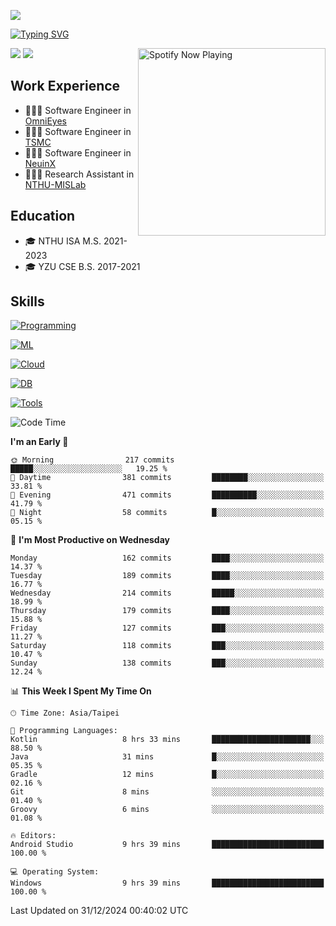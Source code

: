 ![](https://komarev.com/ghpvc/?username=peter0512lee&color=ff69b4)

[![Typing SVG](https://readme-typing-svg.herokuapp.com?color=F742BA&size=20&lines=Hi!+I'm+JYL)](https://git.io/typing-svg)

[<img src="https://spotify-now-playing.peter0512lee.vercel.app/api/spotify-playing" alt="Spotify Now Playing" width="300" align="right" />](https://open.spotify.com/user/21iyoswqgnkoe7peuesmqnhgy)

![](https://leetcard.jacoblin.cool/peter0512lee?theme=dark)
![](https://github-readme-activity-graph.vercel.app/graph?username=peter0512lee&theme=github)

## Work Experience
- 🧑🏻‍💻 Software Engineer in [OmniEyes](https://www.theomnieyes.com/)
- 🧑🏻‍💻 Software Engineer in [TSMC](https://www.tsmc.com/)
- 🧑🏻‍💻 Software Engineer in [NeuinX](https://neuinx.com/)
- 🧑🏻‍💻 Research Assistant in [NTHU-MISLab](https://mislab.cs.nthu.edu.tw/)

## Education
- 🎓 NTHU ISA M.S. 2021-2023
- 🎓 YZU CSE B.S. 2017-2021

## Skills
[![Programming](https://skillicons.dev/icons?i=cpp,py,kotlin)](https://skillicons.dev)

[![ML](https://skillicons.dev/icons?i=pytorch,opencv,sklearn)](https://skillicons.dev)

<!-- [![Web](https://skillicons.dev/icons?i=html,css,react,tailwind,nodejs,vite)](https://skillicons.dev) -->

[![Cloud](https://skillicons.dev/icons?i=aws,azure,docker,k8s)](https://skillicons.dev)

[![DB](https://skillicons.dev/icons?i=postgresql,firebase,sqlite,mongodb)](https://skillicons.dev)

[![Tools](https://skillicons.dev/icons?i=git,github,githubactions,vscode,postman,anaconda,androidstudio)](https://skillicons.dev)

<!--
<table><tr><td valign="top" width="50%">

<img src="https://github-readme-stats-sigma-five.vercel.app/api?username=peter0512lee&hide_border=true&show_icons=true&locale=en&layout=compact&theme=dracula" align="left" style="width: 100%" />

</td><td valign="top" width="50%">

<img src="https://github-readme-stats-sigma-five.vercel.app/api/top-langs?username=peter0512lee&hide_border=true&show_icons=true&locale=en&layout=compact&theme=dracula" align="left" style="width: 100%" />

</td></tr></table>  
-->

<!--START_SECTION:waka-->
![Code Time](http://img.shields.io/badge/Code%20Time-1%2C479%20hrs%2028%20mins-blue)

**I'm an Early 🐤** 

```text
🌞 Morning                217 commits         █████░░░░░░░░░░░░░░░░░░░░   19.25 % 
🌆 Daytime                381 commits         ████████░░░░░░░░░░░░░░░░░   33.81 % 
🌃 Evening                471 commits         ██████████░░░░░░░░░░░░░░░   41.79 % 
🌙 Night                  58 commits          █░░░░░░░░░░░░░░░░░░░░░░░░   05.15 % 
```
📅 **I'm Most Productive on Wednesday** 

```text
Monday                   162 commits         ████░░░░░░░░░░░░░░░░░░░░░   14.37 % 
Tuesday                  189 commits         ████░░░░░░░░░░░░░░░░░░░░░   16.77 % 
Wednesday                214 commits         █████░░░░░░░░░░░░░░░░░░░░   18.99 % 
Thursday                 179 commits         ████░░░░░░░░░░░░░░░░░░░░░   15.88 % 
Friday                   127 commits         ███░░░░░░░░░░░░░░░░░░░░░░   11.27 % 
Saturday                 118 commits         ███░░░░░░░░░░░░░░░░░░░░░░   10.47 % 
Sunday                   138 commits         ███░░░░░░░░░░░░░░░░░░░░░░   12.24 % 
```


📊 **This Week I Spent My Time On** 

```text
🕑︎ Time Zone: Asia/Taipei

💬 Programming Languages: 
Kotlin                   8 hrs 33 mins       ██████████████████████░░░   88.50 % 
Java                     31 mins             █░░░░░░░░░░░░░░░░░░░░░░░░   05.35 % 
Gradle                   12 mins             █░░░░░░░░░░░░░░░░░░░░░░░░   02.16 % 
Git                      8 mins              ░░░░░░░░░░░░░░░░░░░░░░░░░   01.40 % 
Groovy                   6 mins              ░░░░░░░░░░░░░░░░░░░░░░░░░   01.08 % 

🔥 Editors: 
Android Studio           9 hrs 39 mins       █████████████████████████   100.00 % 

💻 Operating System: 
Windows                  9 hrs 39 mins       █████████████████████████   100.00 % 
```


 Last Updated on 31/12/2024 00:40:02 UTC
<!--END_SECTION:waka-->


<!--
**peter0512lee/peter0512lee** is a ✨ _special_ ✨ repository because its `README.md` (this file) appears on your GitHub profile.

